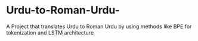# Urdu-to-Roman-Urdu-
A Project that translates Urdu to Roman Urdu by using methods like BPE for tokenization and LSTM architecture
